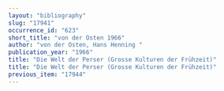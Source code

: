 ```yaml
---
layout: "bibliography"
slug: "17941"
occurrence_id: "623"
short_title: "von der Osten 1966"
author: "von der Osten, Hans Henning "
publication_year: "1966"
title: "Die Welt der Perser (Grosse Kulturen der Frühzeit)"
title: "Die Welt der Perser (Grosse Kulturen der Frühzeit)"
previous_item: "17944"
---
```

